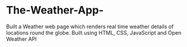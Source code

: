 # The-Weather-App-
Built a Weather web page which renders real time weather details of locations round the globe. Built using HTML, CSS, JavaScript and Open Weather API

